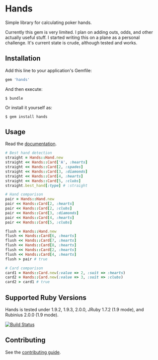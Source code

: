 # Hands

Simple library for calculating poker hands.

Currently this gem is very limited. I plan on adding outs, odds, and other actually useful stuff. I started writing this on a plane as a personal challenge. It's current state is crude, although tested and works.

## Installation

Add this line to your application's Gemfile:

``` ruby
gem 'hands'
```

And then execute:

    $ bundle

Or install it yourself as:

    $ gem install hands

## Usage

Read the [documentation](http://rubydoc.info/github/soffes/hands/frames/file/Readme.markdown).

``` ruby
# Best hand detection
straight = Hands::Hand.new
straight << Hands::Card['A', :hearts]
straight << Hands::Card[2, :spades]
straight << Hands::Card[3, :diamonds]
straight << Hands::Card[4, :hearts]
straight << Hands::Card[5, :clubs]
straight.best_hand[:type] # :straight

# Hand comparison
pair = Hands::Hand.new
pair << Hands::Card[2, :hearts]
pair << Hands::Card[2, :clubs]
pair << Hands::Card[3, :diamonds]
pair << Hands::Card[4, :hearts]
pair << Hands::Card[5, :clubs]

flush = Hands::Hand.new
flush << Hands::Card[6, :hearts]
flush << Hands::Card[7, :hearts]
flush << Hands::Card[8, :hearts]
flush << Hands::Card[2, :hearts]
flush << Hands::Card[4, :hearts]
flush > pair # true

# Card comparison
card1 = Hands::Card.new(:value => 2, :suit => :hearts)
card2 = Hands::Card.new(:value => 3, :suit => :clubs)
card2 > card1 # true
```

## Supported Ruby Versions

Hands is tested under 1.9.2, 1.9.3, 2.0.0, JRuby 1.7.2 (1.9 mode), and Rubinius 2.0.0 (1.9 mode).

[![Build Status](https://travis-ci.org/soffes/hands.png?branch=master)](https://travis-ci.org/soffes/hands)

## Contributing

See the [contributing guide](Contributing.markdown).
